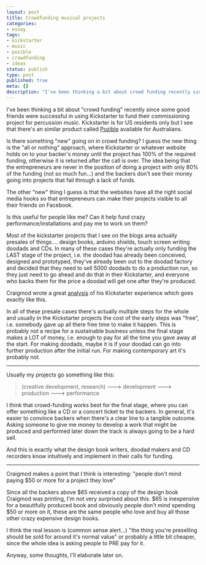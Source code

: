 ```yaml
---
layout: post
title: Crowdfunding musical projects
categories:
- essay
tags:
- kickstarter
- music
- pozible
- crowdfunding
- ideas
status: publish
type: post
published: true
meta: {}
description: "I've been thinking a bit about crowd funding recently since some good friends were successful in using Kickstarter to fund their commissioning project"
---
```


I've been thinking a bit about "crowd funding" recently since some good friends were successful in using Kickstarter to fund their commissioning project for percussion music. Kickstarter is for US residents only but I see that there's an similar product called [Pozible](http://www.pozible.com.au/) available for Australians.

Is there something "new" going on in crowd funding? I guess the new thing is the "all or nothing" approach, where Kickstarter or whatever website holds on to your backer's money until the project has 100% of the required funding, otherwise it is returned after the call is over. The idea being that the entrepreneurs are never in the position of doing a project with only 80% of the funding (not so much fun...)  and the backers don't see their money going into projects that fail through a lack of funds.

The other "new" thing I guess is that the websites have all the right social media hooks so that entrepreneurs can make their projects visible to all their friends on Facebook.

Is this useful for people like me? Can it help fund crazy performance/installations and pay me to work on them?

Most of the kickstarter projects that I see on the blogs area actually presales of things.... design books, arduino shields, touch screen writing doodads and CDs. In many of these cases they're actually only funding the LAST stage of the project, i.e. the doodad has already been conceived, designed and prototyped, they've already been out to the doodad factory and decided that they need to sell 5000 doodads to do a production run, so they just need to go ahead and do that in their Kickstarter, and everyone who backs them for the price a doodad will get one after they're produced.

Craigmod wrote a great [analysis](http://craigmod.com/journal/kickstartup/) of his Kickstarter experience which goes exactly like this.

In all of these presale cases there's actually multiple steps for the whole and usually in the Kickstarter projects the cost of the early steps was "free", i.e. somebody gave up all there free time to make it happen. This is probably not a recipe for a sustainable business unless the final stage makes a LOT of money, i.e. enough to pay for all the time you gave away at the start. For making doodads, maybe it is if your doodad can go into further production after the initial run. For making contemporary art it's probably not.

****

Usually my projects go something like this:

> (creative development, research) ---> development ---> production ---> performance

I think that crowd-funding works best for the final stage, where you can offer something like a CD or a concert ticket to the backers. In general, it's easier to convince backers when there's a clear line to a tangible outcome. Asking someone to give me money to develop a work that might be produced and performed later down the track is always going to be a hard sell.

And this is exactly what the design book writers, doodad makers and CD recorders know intuitively and implement in their calls for funding.

****

Craigmod makes a point that I think is interesting: "people don't mind paying $50 or more for a project they love"

Since all the backers above $65 received a copy of the design book Craigmod was printing, I'm not very surprised about this. $65 is inexpensive for a beautifully produced book and obviously people don't mind spending $50 or more on it, these are the same people who love and buy all those other crazy expensive design books.

I think the real lesson is (common sense alert...) "the thing you're preselling should be sold for around it's normal value" or probably a little bit cheaper, since the whole idea is asking people to PRE pay for it.

Anyway, some thoughts, I'll elaborate later on.
